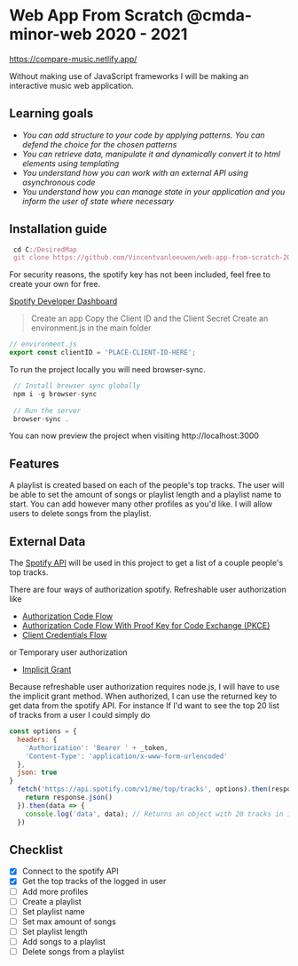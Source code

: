 # Web App From Scratch @cmda-minor-web 2020 - 2021




<!-- Add a link to your live demo in Github Pages 🌐-->
https://compare-music.netlify.app/
<!-- ☝️ replace this description with a description of your own work -->

Without making use of JavaScript frameworks I will be making an interactive music web application. 

<!-- replace the code in the /docs folder with your own, so you can showcase your work with GitHub Pages 🌍 -->

<!-- Add a nice poster image here at the end of the week, showing off your shiny frontend 📸 -->

<!-- Maybe a table of contents here? 📚 -->

<!-- How about a section that describes how to install this project? 🤓 -->
## Learning goals

* _You can add structure to your code by applying patterns. You can defend the choice for the chosen patterns_
* _You can retrieve data, manipulate it and dynamically convert it to html elements using templating_
* _You understand how you can work with an external API using asynchronous code_
* _You understand how you can manage state in your application and you inform the user of state where necessary_

## Installation guide

```jsx
 cd C:/DesiredMap
 git clone https://github.com/Vincentvanleeuwen/web-app-from-scratch-2021.git
```

For security reasons, the spotify key has not been included, feel free to create your own for free.

[Spotify Developer Dashboard](https://developer.spotify.com/dashboard/applications)
> Create an app
> Copy the Client ID and the Client Secret
> Create an environment.js in the main folder
```jsx
// environment.js
export const clientID = 'PLACE-CLIENT-ID-HERE';
```

To run the project locally you will need browser-sync.
```jsx
 // Install browser sync globally
 npm i -g browser-sync
 
 // Run the server 
 browser-sync .
```
You can now preview the project when visiting http://localhost:3000

<!-- ...but how does one use this project? What are its features 🤔 -->
## Features
A playlist is created based on each of the people's top tracks.
The user will be able to set the amount of songs or playlist length and a playlist name to start.
You can add however many other profiles as you'd like.
I will allow users to delete songs from the playlist.

<!-- What external data source is featured in your project and what are its properties 🌠 -->
## External Data

The [Spotify API](https://developer.spotify.com/documentation/web-api/) will be used in this project to get a list of a couple people's top tracks. 

There are four ways of authorization spotify. 
Refreshable user authorization like
- [Authorization Code Flow](https://developer.spotify.com/documentation/general/guides/authorization-guide/#authorization-code-flow)
- [Authorization Code Flow With Proof Key for Code Exchange (PKCE)](https://developer.spotify.com/documentation/general/guides/authorization-guide/#authorization-code-flow-with-proof-key-for-code-exchange-pkce)
- [Client Credentials Flow](https://developer.spotify.com/documentation/general/guides/authorization-guide/#client-credentials-flow)

or Temporary user authorization
- [Implicit Grant](https://developer.spotify.com/documentation/general/guides/authorization-guide/#implicit-grant-flow)

Because refreshable user authorization requires node.js, I will have to use the implicit grant method.
When authorized, I can use the returned key to get data from the spotify API.
For instance If I'd want to see the top 20 list of tracks from a user I could simply do
```jsx
const options = {
  headers: {
    'Authorization': 'Bearer ' + _token,
    'Content-Type': 'application/x-www-form-urlencoded'
  },
  json: true
}
  fetch('https://api.spotify.com/v1/me/top/tracks', options).then(response => {
    return response.json()
  }).then(data => {
    console.log('data', data); // Returns an object with 20 tracks in it
  })
```
<!-- Maybe a checklist of done stuff and stuff still on your wishlist? ✅ -->

## Checklist
- [x] Connect to the spotify API
- [x] Get the top tracks of the logged in user
- [ ] Add more profiles
- [ ] Create a playlist
- [ ] Set playlist name
- [ ] Set max amount of songs
- [ ] Set playlist length
- [ ] Add songs to a playlist
- [ ] Delete songs from a playlist
<!-- How about a license here? 📜 (or is it a licence?) 🤷 -->
